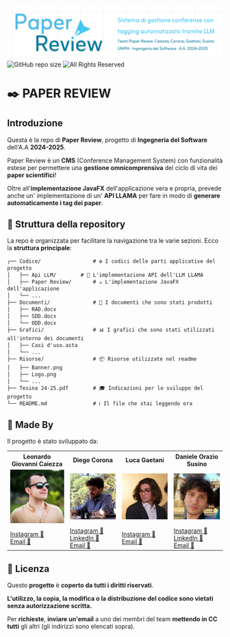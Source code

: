 ![Project's banner](./Risorse/Banner.png)
![GitHub repo size](https://img.shields.io/github/repo-size/Deltekk/Paper-Review)
![All Rights Reserved](https://img.shields.io/badge/license-All%20rights%20reserved-red)

# ✒️ PAPER REVIEW

## Introduzione

Questa è la repo di **Paper Review**, progetto di **Ingegneria del Software** dell'A.A **2024-2025**.

Paper Review è un **CMS** (Conference Management System) con funzionalità estese per permettere una **gestione omnicomprensiva** del ciclo di vita dei **paper scientifici**!

Oltre all'**implementazione JavaFX** dell'applicazione vera e propria, prevede anche un' implementazione di un' **API LLAMA** per fare in modo di **generare automaticamente i tag dei paper**.

## 📂 Struttura della repository

La repo è organizzata per facilitare la navigazione tra le varie sezioni. Ecco la **struttura principale**:

```
┌── Codice/                	# ⚙️ I codici delle parti applicative del progetto
│   ├── Api LLM/		# 🦙 L'implementazione API dell'LLM LLAMA
│   ├── Paper Review/		# ☕ L'implementazione JavaFX dell'applicazione
│   └── ...
├── Documenti/         		# 📄 I documenti che sono stati prodotti
│   ├── RAD.docx
│   ├── SDD.docx
│   └── ODD.docx
├── Grafici/              	# 📊 I grafici che sono stati utilizzati all'interno dei documenti
│   ├── Casi d'uso.asta
│   └── ...
├── Risorse/               	# 📦 Risorse utilizzate nel readme
│   ├── Banner.png
│   ├── Logo.png
│   └── ...
├── Tesina 24-25.pdf		# 🎓 Indicazioni per lo sviluppo del progetto
└── README.md              	# ℹ️ Il file che stai leggendo ora
```

## 👥 Made By

Il progetto è stato sviluppato da:

<table>
	<tr>
		<th>Leonardo Giovanni Caiezza</th>
		<th>Diego Corona</th>
		<th>Luca Gaetani</th>
		<th>Daniele Orazio Susino</th>      
	</tr>
	<tr>
		<td><img src="./Risorse/Foto/Leonardo Giovanni Caiezza.jpg" alt="Leonardo Giovanni Caiezza" width="150"></td>
		<td><img src="./Risorse/Foto/Diego Corona.jpg" alt="Diego Corona" width="150"></td>
		<td><img src="./Risorse/Foto/Luca Gaetani.jpg" alt="Luca Gaetani" width="150"></td>
		<td><img src="./Risorse/Foto/Daniele Orazio Susino.jpg" alt="Daniele Orazio Susino" width="150"></td>     
	</tr>
	<tr>
		<td>
			<a href="https://www.instagram.com/leonardocaiezza03/">Instagram 📸</a><br>
			<a href="mailto:leonardocaiezza20@gmail.com">Email 📨</a>
		</td>
		<td>
			<a href="https://www.instagram.com/diego_co3/">Instagram 📸</a><br>
			<a href="https://www.linkedin.com/in/diegocorona03">LinkedIn 👔</a><br>
			<a href="mailto:corona.diego@outlook.com">Email 📨</a>
		</td>
		<td>
			<a href="https://www.instagram.com/luca._gaetani/">Instagram 📸</a><br>
			<a href="mailto:luca.gae03@gmail.com">Email 📨</a>
		</td>
		<td>
			<a href="https://www.instagram.com/daniele.susino/">Instagram 📸</a><br>
			<a href="https://www.linkedin.com/in/susinodaniele/">LinkedIn 👔</a><br>
			<a href="mailto:susino.daniele@outlook.com">Email 📨</a>
		</td>
	</tr>
</table>

## 🔐 Licenza

Questo **progetto** è **coperto da tutti i diritti riservati**.

**L'utilizzo, la copia, la modifica o la distribuzione del codice sono vietati senza autorizzazione scritta.**  

Per **richieste**, **inviare un'email** a uno dei membri del team **mettendo in CC tutti** gli altri (gli indirizzi sono elencati sopra).
